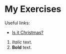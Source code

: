 # My Exercises

Useful links:

- [Is it Christmas?](https://isitchristmas.com)

1. *Italic* text.
2. **Bold** text.